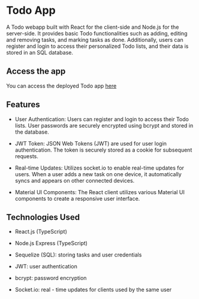 # Todo App

A Todo webapp built with React for the client-side and Node.js for the server-side. It provides basic Todo functionalities such as adding, editing and removing tasks, and marking tasks as done. Additionally, users can register and login to access their personalized Todo lists, and their data is stored in an SQL database.

## Access the app
You can access the deployed Todo app [here](https://todo-app-tclient.vercel.app/)

## Features

* User Authentication: Users can register and login to access their Todo lists. User passwords are securely encrypted using bcrypt and stored in the database.

* JWT Token: JSON Web Tokens (JWT) are used for user login authentication. The token is securely stored as a cookie for subsequent requests.

* Real-time Updates: Utilizes socket.io to enable real-time updates for users. When a user adds a new task on one device, it automatically syncs and appears on other connected devices.

* Material UI Components: The React client utilizes various Material UI components to create a responsive user interface.

## Technologies Used

* React.js (TypeScript)

* Node.js Express (TypeScript)

* Sequelize (SQL): storing tasks and user credentials

* JWT: user authentication

* bcrypt: password encryption

* Socket.io: real - time updates for clients used by the same user



